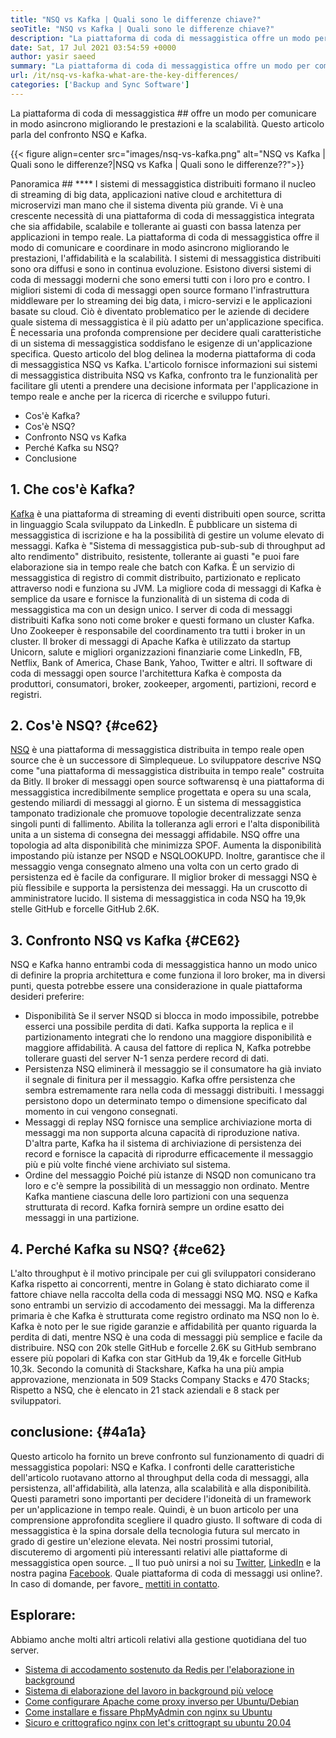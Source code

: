 ```yaml
---
title: "NSQ vs Kafka | Quali sono le differenze chiave?" 
seoTitle: "NSQ vs Kafka | Quali sono le differenze chiave?" 
description: "La piattaforma di coda di messaggistica offre un modo per comunicare in modo asincrono. Questo articolo parla di differenze di sistema di sistema di messaggi distribuite NSQ e Kafka." 
date: Sat, 17 Jul 2021 03:54:59 +0000
author: yasir saeed
summary: "La piattaforma di coda di messaggistica offre un modo per comunicare in modo asincrono migliorando le prestazioni e la scalabilità. Questo articolo parla del confronto NSQ e Kafka." 
url: /it/nsq-vs-kafka-what-are-the-key-differences/
categories: ['Backup and Sync Software']
---
```


La piattaforma di coda di messaggistica ## offre un modo per comunicare in modo asincrono migliorando le prestazioni e la scalabilità. Questo articolo parla del confronto NSQ e Kafka.

{{< figure align=center src="images/nsq-vs-kafka.png" alt="NSQ vs Kafka | Quali sono le differenze?|NSQ vs Kafka | Quali sono le differenze??">}}


Panoramica ## ****
I sistemi di messaggistica distribuiti formano il nucleo di streaming di big data, applicazioni native cloud e architettura di microservizi man mano che il sistema diventa più grande. Vi è una crescente necessità di una piattaforma di coda di messaggistica integrata che sia affidabile, scalabile e tollerante ai guasti con bassa latenza per applicazioni in tempo reale. La piattaforma di coda di messaggistica offre il modo di comunicare e coordinare in modo asincrono migliorando le prestazioni, l'affidabilità e la scalabilità.
I sistemi di messaggistica distribuiti sono ora diffusi e sono in continua evoluzione. Esistono diversi sistemi di coda di messaggi moderni che sono emersi tutti con i loro pro e contro. I migliori sistemi di coda di messaggi open source formano l'infrastruttura middleware per lo streaming dei big data, i micro-servizi e le applicazioni basate su cloud. Ciò è diventato problematico per le aziende di decidere quale sistema di messaggistica è il più adatto per un'applicazione specifica. È necessaria una profonda comprensione per decidere quali caratteristiche di un sistema di messaggistica soddisfano le esigenze di un'applicazione specifica.
Questo articolo del blog delinea la moderna piattaforma di coda di messaggistica NSQ vs Kafka. L'articolo fornisce informazioni sui sistemi di messaggistica distribuita NSQ vs Kafka, confronto tra le funzionalità per facilitare gli utenti a prendere una decisione informata per l'applicazione in tempo reale e anche per la ricerca di ricerche e sviluppo futuri.
  * Cos'è Kafka?
  * Cos'è NSQ?
  * Confronto NSQ vs Kafka
  * Perché Kafka su NSQ?
  * Conclusione

## 1. Che cos'è Kafka?
[Kafka][1] è una piattaforma di streaming di eventi distribuiti open source, scritta in linguaggio Scala sviluppato da LinkedIn. È pubblicare un sistema di messaggistica di iscrizione e ha la possibilità di gestire un volume elevato di messaggi. Kafka è "Sistema di messaggistica pub-sub-sub di throughput ad alto rendimento" distribuito, resistente, tollerante ai guasti "e puoi fare elaborazione sia in tempo reale che batch con Kafka. È un servizio di messaggistica di registro di commit distribuito, partizionato e replicato attraverso nodi e funziona su JVM. La migliore coda di messaggi di Kafka è semplice da usare e fornisce la funzionalità di un sistema di coda di messaggistica ma con un design unico.
I server di coda di messaggi distribuiti Kafka sono noti come broker e questi formano un cluster Kafka. Uno Zookeeper è responsabile del coordinamento tra tutti i broker in un cluster. Il broker di messaggi di Apache Kafka è utilizzato da startup Unicorn, salute e migliori organizzazioni finanziarie come LinkedIn, FB, Netflix, Bank of America, Chase Bank, Yahoo, Twitter e altri. Il software di coda di messaggi open source l'architettura Kafka è composta da produttori, consumatori, broker, zookeeper, argomenti, partizioni, record e registri.

## 2. Cos'è NSQ?   {#ce62}
[NSQ][2] è una piattaforma di messaggistica distribuita in tempo reale open source che è un successore di Simplequeue. Lo sviluppatore descrive NSQ come "una piattaforma di messaggistica distribuita in tempo reale" costruita da Bitly. Il broker di messaggi open source softwarensq è una piattaforma di messaggistica incredibilmente semplice progettata e opera su una scala, gestendo miliardi di messaggi al giorno. È un sistema di messaggistica tamponato tradizionale che promuove topologie decentralizzate senza singoli punti di fallimento. Abilita la tolleranza agli errori e l'alta disponibilità unita a un sistema di consegna dei messaggi affidabile.
NSQ offre una topologia ad alta disponibilità che minimizza SPOF. Aumenta la disponibilità impostando più istanze per NSQD e NSQLOOKUPD. Inoltre, garantisce che il messaggio venga consegnato almeno una volta con un certo grado di persistenza ed è facile da configurare. Il miglior broker di messaggi NSQ è più flessibile e supporta la persistenza dei messaggi. Ha un cruscotto di amministratore lucido. Il sistema di messaggistica in coda NSQ ha 19,9k stelle GitHub e forcelle GitHub 2.6K.

## 3. Confronto NSQ vs Kafka   {#CE62}
NSQ e Kafka hanno entrambi coda di messaggistica hanno un modo unico di definire la propria architettura e come funziona il loro broker, ma in diversi punti, questa potrebbe essere una considerazione in quale piattaforma desideri preferire:
  * Disponibilità
Se il server NSQD si blocca in modo impossibile, potrebbe esserci una possibile perdita di dati. Kafka supporta la replica e il partizionamento integrati che lo rendono una maggiore disponibilità e maggiore affidabilità. A causa del fattore di replica N, Kafka potrebbe tollerare guasti del server N-1 senza perdere record di dati.
  * Persistenza
NSQ eliminerà il messaggio se il consumatore ha già inviato il segnale di finitura per il messaggio.
Kafka offre persistenza che sembra estremamente rara nella coda di messaggi distribuiti. I messaggi persistono dopo un determinato tempo o dimensione specificato dal momento in cui vengono consegnati.
  * Messaggi di replay
NSQ fornisce una semplice archiviazione morta di messaggi ma non supporta alcuna capacità di riproduzione nativa.
D'altra parte, Kafka ha il sistema di archiviazione di persistenza dei record e fornisce la capacità di riprodurre efficacemente il messaggio più e più volte finché viene archiviato sul sistema.
  * Ordine del messaggio
Poiché più istanze di NSQD non comunicano tra loro e c'è sempre la possibilità di un messaggio non ordinato. Mentre Kafka mantiene ciascuna delle loro partizioni con una sequenza strutturata di record. Kafka fornirà sempre un ordine esatto dei messaggi in una partizione.

## 4. Perché Kafka su NSQ?   {#ce62}
L'alto throughput è il motivo principale per cui gli sviluppatori considerano Kafka rispetto ai concorrenti, mentre in Golang è stato dichiarato come il fattore chiave nella raccolta della coda di messaggi NSQ MQ. NSQ e Kafka sono entrambi un servizio di accodamento dei messaggi. Ma la differenza primaria è che Kafka è strutturata come registro ordinato ma NSQ non lo è. Kafka è noto per le sue rigide garanzie e affidabilità per quanto riguarda la perdita di dati, mentre NSQ è una coda di messaggi più semplice e facile da distribuire.
NSQ con 20k stelle GitHub e forcelle 2.6K su GitHub sembrano essere più popolari di Kafka con star GitHub da 19,4k e forcelle GitHub 10,3k. Secondo la comunità di Stackshare, Kafka ha una più ampia approvazione, menzionata in 509 Stacks Company Stacks e 470 Stacks; Rispetto a NSQ, che è elencato in 21 stack aziendali e 8 stack per sviluppatori.

## conclusione:   {#4a1a}
Questo articolo ha fornito un breve confronto sul funzionamento di quadri di messaggistica popolari: NSQ e Kafka. I confronti delle caratteristiche dell'articolo ruotavano attorno al throughput della coda di messaggi, alla persistenza, all'affidabilità, alla latenza, alla scalabilità e alla disponibilità. Questi parametri sono importanti per decidere l'idoneità di un framework per un'applicazione in tempo reale. Quindi, è un buon articolo per una comprensione approfondita scegliere il quadro giusto. Il software di coda di messaggistica è la spina dorsale della tecnologia futura sul mercato in grado di gestire un'elezione elevata. Nei nostri prossimi tutorial, discuteremo di argomenti più interessanti relativi alle piattaforme di messaggistica open source.
_ Il tuo può unirsi a noi su [Twitter][3], [LinkedIn][4] e la nostra pagina [Facebook][5]. Quale piattaforma di coda di messaggi usi online?. In caso di domande, per favore_ [mettiti in contatto][6].

## Esplorare:
Abbiamo anche molti altri articoli relativi alla gestione quotidiana del tuo server.
  * [Sistema di accodamento sostenuto da Redis per l'elaborazione in background][7]
  * [Sistema di elaborazione del lavoro in background più veloce][8]
  * [Come configurare Apache come proxy inverso per Ubuntu/Debian][9]
  * [Come installare e fissare PhpMyAdmin con nginx su Ubuntu][10]
  * [Sicuro e crittografico nginx con let's crittograpt su ubuntu 20.04][11]

  
[1]: https://kafka.apache.org/
[2]: https://nsq.io/
[3]: https://twitter.com/containerize_co
[4]: https://www.linkedin.com/company/containerize/
[5]: http://facebook.com/containerize
[6]: mailto:yasir.saeed@aspose.com
[7]: https://products.containerize.com/message-queue-software/resque/
[8]: https://products.containerize.com/message-queue-software/sidekiq/
[9]: https://blog.containerize.com/web-server-solution-stack/how-to-configure-apache-as-a-reverse-proxy-for-ubuntudebian/
[10]: https://blog.containerize.com/web-server-solution-stack/how-to-install-and-secure-phpmyadmin-with-nginx-on-ubuntu/
[11]: https://blog.containerize.com/web-server-solution-stack/how-to-secure-nginx-with-letsencrypt-on-ubuntu-20-04/
